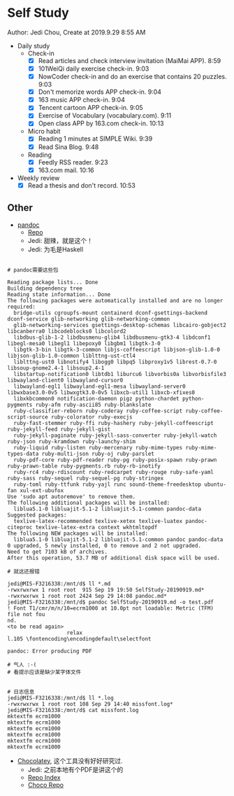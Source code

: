 # Self Study

Author: Jedi Chou, Create at 2019.9.29 8:55 AM

* Daily study
  * Check-in
    -[x] Read articles and check interview invitation (MaiMai APP). 8:59
    -[x] 101WeiQi daily exercise check-in. 9:03
    -[x] NowCoder check-in and do an exercise that contains 20 puzzles. 9:03
    -[x] Don't memorize words APP check-in. 9:04
    -[x] 163 music APP check-in. 9:04
    -[x] Tencent cartoon APP check-in. 9:05
    -[x] Exercise of Vocabulary (vocabulary.com). 9:11
    -[x] Open class APP by 163.com check-in. 10:13

  * Micro habit
    -[x] Reading 1 minutes at SIMPLE Wiki. 9:39
    -[x] Read Sina Blog. 9:48

  * Reading
    -[x] Feedly RSS reader. 9:23
    -[x] 163.com mail. 10:16

* Weekly review
  -[x] Read a thesis and don't record. 10:53

## Other

* [pandoc](https://pandoc.org/)
  * [Repo](https://github.com/jgm/pandoc)
  * Jedi: 甜辣，就是这个！
  * Jedi: 为毛是Haskell

```shell

# pandoc需要这些包

Reading package lists... Done
Building dependency tree
Reading state information... Done
The following packages were automatically installed and are no longer required:
  bridge-utils cgroupfs-mount containerd dconf-gsettings-backend dconf-service glib-networking glib-networking-common
  glib-networking-services gsettings-desktop-schemas libcairo-gobject2 libcanberra0 libcodeblocks0 libcolord2
  libdbus-glib-1-2 libdbusmenu-glib4 libdbusmenu-gtk3-4 libdconf1 libegl-mesa0 libegl1 libepoxy0 libgbm1 libgtk-3-0
  libgtk-3-bin libgtk-3-common libjs-coffeescript libjson-glib-1.0-0 libjson-glib-1.0-common liblttng-ust-ctl4
  liblttng-ust0 libnotify4 libogg0 libpq5 libproxy1v5 librest-0.7-0 libsoup-gnome2.4-1 libsoup2.4-1
  libstartup-notification0 libtdb1 liburcu6 libvorbis0a libvorbisfile3 libwayland-client0 libwayland-cursor0
  libwayland-egl1 libwayland-egl1-mesa libwayland-server0 libwxbase3.0-0v5 libwxgtk3.0-0v5 libxcb-util1 libxcb-xfixes0
  libxkbcommon0 notification-daemon pigz python-chardet python-pygments ruby-afm ruby-ascii85 ruby-blankslate
  ruby-classifier-reborn ruby-coderay ruby-coffee-script ruby-coffee-script-source ruby-colorator ruby-execjs
  ruby-fast-stemmer ruby-ffi ruby-hashery ruby-jekyll-coffeescript ruby-jekyll-feed ruby-jekyll-gist
  ruby-jekyll-paginate ruby-jekyll-sass-converter ruby-jekyll-watch ruby-json ruby-kramdown ruby-launchy-shim
  ruby-liquid ruby-listen ruby-mercenary ruby-mime-types ruby-mime-types-data ruby-multi-json ruby-oj ruby-parslet
  ruby-pdf-core ruby-pdf-reader ruby-pg ruby-posix-spawn ruby-prawn ruby-prawn-table ruby-pygments.rb ruby-rb-inotify
  ruby-rc4 ruby-rdiscount ruby-redcarpet ruby-rouge ruby-safe-yaml ruby-sass ruby-sequel ruby-sequel-pg ruby-stringex
  ruby-toml ruby-ttfunk ruby-yajl runc sound-theme-freedesktop ubuntu-fan xul-ext-ubufox
Use 'sudo apt autoremove' to remove them.
The following additional packages will be installed:
  liblua5.1-0 libluajit-5.1-2 libluajit-5.1-common pandoc-data
Suggested packages:
  texlive-latex-recommended texlive-xetex texlive-luatex pandoc-citeproc texlive-latex-extra context wkhtmltopdf
The following NEW packages will be installed:
  liblua5.1-0 libluajit-5.1-2 libluajit-5.1-common pandoc pandoc-data
0 upgraded, 5 newly installed, 0 to remove and 2 not upgraded.
Need to get 7103 kB of archives.
After this operation, 53.7 MB of additional disk space will be used.
```

```shell
# 就这还报错

jedi@MIS-F3216338:/mnt/d$ ll *.md
-rwxrwxrwx 1 root root  915 Sep 19 19:50 SelfStudy-20190919.md*
-rwxrwxrwx 1 root root 2424 Sep 29 14:08 pandoc.md*
jedi@MIS-F3216338:/mnt/d$ pandoc SelfStudy-20190919.md -o test.pdf
! Font T1/cmr/m/n/10=ecrm1000 at 10.0pt not loadable: Metric (TFM) file not fou
nd.
<to be read again>
                   relax
l.105 \fontencoding\encodingdefault\selectfont

pandoc: Error producing PDF

# 气人 :-(
# 看提示应该是缺少某字体文件
```

```shell

# 日志信息
jedi@MIS-F3216338:/mnt/d$ ll *.log
-rwxrwxrwx 1 root root 108 Sep 29 14:40 missfont.log*
jedi@MIS-F3216338:/mnt/d$ cat missfont.log
mktextfm ecrm1000
mktextfm ecrm1000
mktextfm ecrm1000
mktextfm ecrm1000
mktextfm ecrm1000
mktextfm ecrm1000
```

* [Chocolatey](https://chocolatey.org/), 这个工具没有好好研究过.
  * Jedi: 之前本地有个PDF是讲这个的
  * [Repo Index](https://github.com/chocolatey-archive)
  * [Choco Repo](https://github.com/chocolatey/choco)
